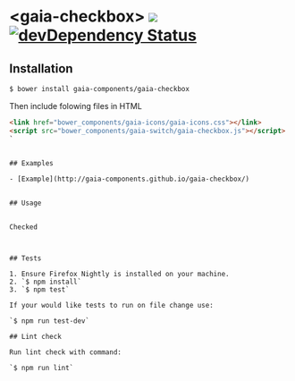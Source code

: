 # &lt;gaia-checkbox&gt; ![](https://travis-ci.org/gaia-components/gaia-checkbox.svg)  [![devDependency Status](https://david-dm.org/gaia-components/gaia-checkbox/dev-status.svg)](https://david-dm.org/gaia-components/gaia-checkbox#info=devDependencies)


## Installation

```bash
$ bower install gaia-components/gaia-checkbox
```

Then include folowing files in HTML

```html
<link href="bower_components/gaia-icons/gaia-icons.css"></link>
<script src="bower_components/gaia-switch/gaia-checkbox.js"></script>
`


## Examples

- [Example](http://gaia-components.github.io/gaia-checkbox/)


## Usage

```
<gaia-checkbox></gaia-checkbox>
```

Checked

```
<gaia-checkbox checked></gaia-checkbox>
```


## Tests

1. Ensure Firefox Nightly is installed on your machine.
2. `$ npm install`
3. `$ npm test`

If your would like tests to run on file change use:

`$ npm run test-dev`

## Lint check

Run lint check with command:

`$ npm run lint`

